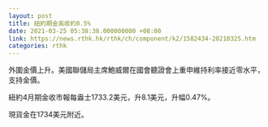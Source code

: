 ```yaml
---
layout: post
title: 紐約期金高收約0.5%
date: 2021-03-25 05:38:38.000000000 +08:00
link: https://news.rthk.hk/rthk/ch/component/k2/1582434-20210325.htm
categories: rthk
---
```


外圍金價上升。美國聯儲局主席鮑威爾在國會聽證會上重申維持利率接近零水平，支持金價。

紐約4月期金收市報每盎士1733.2美元，升8.1美元，升幅0.47%。

現貨金在1734美元附近。

